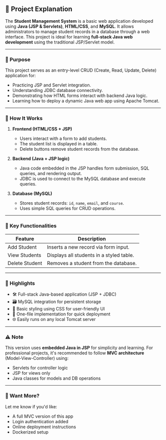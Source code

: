 ## 🧾 Project Explanation

The **Student Management System** is a basic web application developed using **Java (JSP & Servlets)**, **HTML/CSS**, and **MySQL**. It allows administrators to manage student records in a database through a web interface. This project is ideal for learning **full-stack Java web development** using the traditional JSP/Servlet model.

---

### 🎯 Purpose

This project serves as an entry-level CRUD (Create, Read, Update, Delete) application for:

- Practicing JSP and Servlet integration.
- Understanding JDBC database connectivity.
- Demonstrating how HTML forms interact with backend Java logic.
- Learning how to deploy a dynamic Java web app using Apache Tomcat.

---

### 🧠 How It Works

1. **Frontend (HTML/CSS + JSP)**  
   - Users interact with a form to add students.
   - The student list is displayed in a table.
   - Delete buttons remove student records from the database.

2. **Backend (Java + JSP logic)**  
   - Java code embedded in the JSP handles form submission, SQL queries, and rendering output.
   - JDBC is used to connect to the MySQL database and execute queries.

3. **Database (MySQL)**  
   - Stores student records: `id`, `name`, `email`, and `course`.
   - Uses simple SQL queries for CRUD operations.

---

### 🧪 Key Functionalities

| Feature       | Description                              |
|---------------|------------------------------------------|
| Add Student   | Inserts a new record via form input.     |
| View Students | Displays all students in a styled table. |
| Delete Student| Removes a student from the database.     |

---

### 📌 Highlights

- 🛠️ Full-stack Java-based application (JSP + JDBC)
- 🗃️ MySQL integration for persistent storage
- 🎨 Basic styling using CSS for user-friendly UI
- 🧩 One-file implementation for quick deployment
- 🌐 Easily runs on any local Tomcat server

---

### ⚠️ Note

This version uses **embedded Java in JSP** for simplicity and learning. For professional projects, it's recommended to follow **MVC architecture** (Model-View-Controller) using:

- Servlets for controller logic
- JSP for views only
- Java classes for models and DB operations

---

### 🙋 Want More?

Let me know if you'd like:

- A full MVC version of this app
- Login authentication added
- Online deployment instructions
- Dockerized setup
